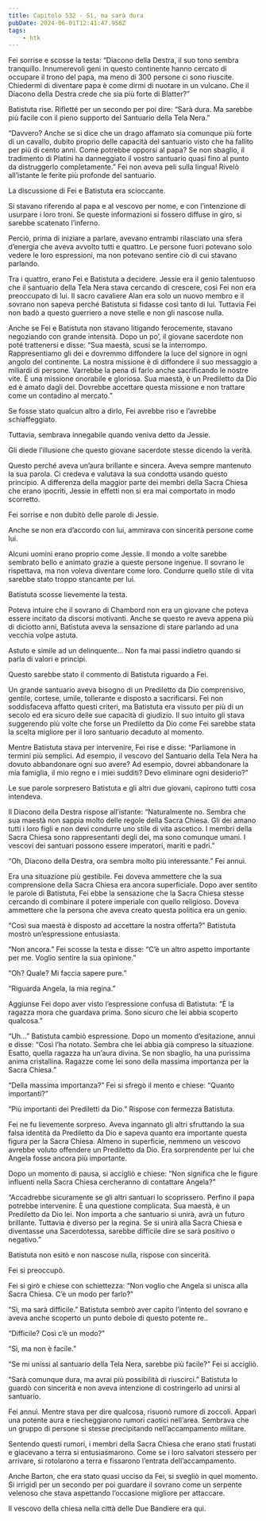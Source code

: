 ```yaml
---
title: Capitolo 532 - Sì, ma sarà dura
pubDate: 2024-06-01T12:41:47.956Z
tags:
    - htk
---
```


Fei sorrise e scosse la testa: “Diacono della Destra, il suo tono sembra tranquillo. Innumerevoli geni in questo continente hanno cercato di occupare il trono del papa, ma meno di 300 persone ci sono riuscite. Chiedermi di diventare papa è come dirmi di nuotare in un vulcano. Che il Diacono della Destra crede che sia più forte di Blatter?”

Batistuta rise. Rifletté per un secondo per poi dire: “Sarà dura. Ma sarebbe più facile con il pieno supporto del Santuario della Tela Nera.”

“Davvero? Anche se si dice che un drago affamato sia comunque più forte di un cavallo, dubito proprio delle capacità del santuario visto che ha fallito per più di cento anni. Come potrebbe opporsi al papa? Se non sbaglio, il tradimento di Platini ha danneggiato il vostro santuario quasi fino al punto da distruggerlo completamente.” Fei non aveva peli sulla lingua! Rivelò all’istante le ferite più profonde del santuario.

La discussione di Fei e Batistuta era scioccante.

Si stavano riferendo al papa e al vescovo per nome, e con l’intenzione di usurpare i loro troni. Se queste informazioni si fossero diffuse in giro, si sarebbe scatenato l’inferno.

Perciò, prima di iniziare a parlare, avevano entrambi rilasciato una sfera d’energia che aveva avvolto tutti e quattro. Le persone fuori potevano solo vedere le loro espressioni, ma non potevano sentire ciò di cui stavano parlando.

Tra i quattro, erano Fei e Batistuta a decidere. Jessie era il genio talentuoso che il santuario della Tela Nera stava cercando di crescere, così Fei non era preoccupato di lui. Il sacro cavaliere Alan era solo un nuovo membro e il sovrano non sapeva perché Batistuta si fidasse così tanto di lui. Tuttavia Fei non badò a questo guerriero a nove stelle e non gli nascose nulla.

Anche se Fei e Batistuta non stavano litigando ferocemente, stavano negoziando con grande intensità. Dopo un po’, il giovane sacerdote non poté trattenersi e disse: “Sua maestà, scusi se la interrompo. Rappresentiamo gli dei e dovremmo diffondere la luce del signore in ogni angolo del continente. La nostra missione è di diffondere il suo messaggio a miliardi di persone. Varrebbe la pena di farlo anche sacrificando le nostre vite. È una missione onorabile e gloriosa. Sua maestà, è un Prediletto da Dio ed è amato dagli dei. Dovrebbe accettare questa missione e non trattare come un contadino al mercato.”

Se fosse stato qualcun altro a dirlo, Fei avrebbe riso e l’avrebbe schiaffeggiato.

Tuttavia, sembrava innegabile quando veniva detto da Jessie.

Gli diede l’illusione che questo giovane sacerdote stesse dicendo la verità.

Questo perché aveva un’aura brillante e sincera. Aveva sempre mantenuto la sua parola. Ci credeva e valutava la sua condotta usando questo principio. A differenza della maggior parte dei membri della Sacra Chiesa che erano ipocriti, Jessie in effetti non si era mai comportato in modo scorretto.

Fei sorrise e non dubitò delle parole di Jessie.

Anche se non era d’accordo con lui, ammirava con sincerità persone come lui.

Alcuni uomini erano proprio come Jessie. Il mondo a volte sarebbe sembrato bello e animato grazie a queste persone ingenue. Il sovrano le rispettava, ma non voleva diventare come loro. Condurre quello stile di vita sarebbe stato troppo stancante per lui.

Batistuta scosse lievemente la testa.

Poteva intuire che il sovrano di Chambord non era un giovane che poteva essere incitato da discorsi motivanti. Anche se questo re aveva appena più di diciotto anni, Batistuta aveva la sensazione di stare parlando ad una vecchia volpe astuta.

Astuto e simile ad un delinquente… Non fa mai passi indietro quando si parla di valori e princìpi.

Questo sarebbe stato il commento di Batistuta riguardo a Fei.

Un grande santuario aveva bisogno di un Prediletto da Dio comprensivo, gentile, cortese, umile, tollerante e disposto a sacrificarsi. Fei non soddisfaceva affatto questi criteri, ma Batistuta era vissuto per più di un secolo ed era sicuro delle sue capacità di giudizio. Il suo intuito gli stava suggerendo più volte che forse un Prediletto da Dio come Fei sarebbe stata la scelta migliore per il loro santuario decaduto al momento.

Mentre Batistuta stava per intervenire, Fei rise e disse: “Parliamone in termini più semplici. Ad esempio, il vescovo del Santuario della Tela Nera ha dovuto abbandonare ogni suo avere? Ad esempio, dovrei abbandonare la mia famiglia, il mio regno e i miei sudditi? Devo eliminare ogni desiderio?”

Le sue parole sorpresero Batistuta e gli altri due giovani, capirono tutti cosa intendeva.

Il Diacono della Destra rispose all’istante: “Naturalmente no. Sembra che sua maestà non sappia molto delle regole della Sacra Chiesa. Gli dei amano tutti i loro figli e non devi condurre uno stile di vita ascetico. I membri della Sacra Chiesa sono rappresentanti degli dei, ma sono comunque umani. I vescovi dei santuari possono essere imperatori, mariti e padri.”

“Oh, Diacono della Destra, ora sembra molto più interessante.” Fei annuì.

Era una situazione più gestibile. Fei doveva ammettere che la sua comprensione della Sacra Chiesa era ancora superficiale. Dopo aver sentito le parole di Batistuta, Fei ebbe la sensazione che la Sacra Chiesa stesse cercando di combinare il potere imperiale con quello religioso. Doveva ammettere che la persona che aveva creato questa politica era un genio.

“Così sua maestà è disposto ad accettare la nostra offerta?” Batistuta mostrò un’espressione entusiasta.

“Non ancora.” Fei scosse la testa e disse: “C’è un altro aspetto importante per me. Voglio sentire la sua opinione.”

“Oh? Quale? Mi faccia sapere pure.”

“Riguarda Angela, la mia regina.”

Aggiunse Fei dopo aver visto l’espressione confusa di Batistuta: “È la ragazza mora che guardava prima. Sono sicuro che lei abbia scoperto qualcosa.”

“Uh…” Batistuta cambiò espressione. Dopo un momento d’esitazione, annuì e disse: “Così l’ha notato. Sembra che lei abbia già compreso la situazione. Esatto, quella ragazza ha un’aura divina. Se non sbaglio, ha una purissima anima cristallina. Ragazze come lei sono della massima importanza per la Sacra Chiesa.”

“Della massima importanza?” Fei si sfregò il mento e chiese: “Quanto importanti?”

“Più importanti dei Prediletti da Dio.” Rispose con fermezza Batistuta.

Fei ne fu lievemente sorpreso. Aveva ingannato gli altri sfruttando la sua falsa identità da Prediletto da Dio e sapeva quanto era importante questa figura per la Sacra Chiesa. Almeno in superficie, nemmeno un vescovo avrebbe voluto offendere un Prediletto da Dio. Era sorprendente per lui che Angela fosse ancora più importante.

Dopo un momento di pausa, si accigliò e chiese: “Non significa che le figure influenti nella Sacra Chiesa cercheranno di contattare Angela?”

“Accadrebbe sicuramente se gli altri santuari lo scoprissero. Perfino il papa potrebbe intervenire. È una questione complicata. Sua maestà, è un Prediletto da Dio lei. Non importa a che santuario si unirà, avrà un futuro brillante. Tuttavia è diverso per la regina. Se si unirà alla Sacra Chiesa e diventasse una Sacerdotessa, sarebbe difficile dire se sarà positivo o negativo.”

Batistuta non esitò e non nascose nulla, rispose con sincerità.

Fei si preoccupò.

Fei si girò e chiese con schiettezza: “Non voglio che Angela si unisca alla Sacra Chiesa. C’è un modo per farlo?”

“Sì, ma sarà difficile.” Batistuta sembrò aver capito l’intento del sovrano e aveva anche scoperto un punto debole di questo potente re..

“Difficile? Così c’è un modo?”

“Sì, ma non è facile.”

“Se mi unissi al santuario della Tela Nera, sarebbe più facile?” Fei si accigliò.

“Sarà comunque dura, ma avrai più possibilità di riuscirci.” Batistuta lo guardò con sincerità e non aveva intenzione di costringerlo ad unirsi al santuario.

Fei annuì. Mentre stava per dire qualcosa, risuonò rumore di zoccoli. Apparì una potente aura e riecheggiarono rumori caotici nell’area. Sembrava che un gruppo di persone si stesse precipitando nell’accampamento militare.

Sentendo questi rumori, i membri della Sacra Chiesa che erano stati frustati e giacevano a terra si entusiasmarono. Come se i loro salvatori stessero per arrivare, si rotolarono a terra e fissarono l’entrata dell’accampamento.

Anche Barton, che era stato quasi ucciso da Fei, si svegliò in quel momento. Si irrigidì per un secondo per poi guardare il sovrano come un serpente velenoso che stava aspettando l’occasione migliore per attaccare.

Il vescovo della chiesa nella città delle Due Bandiere era qui.



